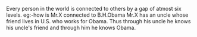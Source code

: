 Every person in the world is connected to others by a gap of atmost six levels.
eg:-how is Mr.X connected to B.H.Obama
Mr.X has an uncle whose friend lives in U.S. who works for Obama.
Thus through his uncle he knows his uncle's friend and through him he knows Obama. 
